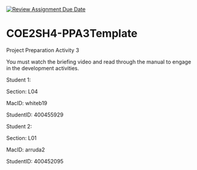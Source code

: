 [![Review Assignment Due Date](https://classroom.github.com/assets/deadline-readme-button-24ddc0f5d75046c5622901739e7c5dd533143b0c8e959d652212380cedb1ea36.svg)](https://classroom.github.com/a/gUachAgg)
# COE2SH4-PPA3Template
Project Preparation Activity 3

You must watch the briefing video and read through the manual to engage in the development activities.

Student 1:

Section: L04

MacID: whiteb19

StudentID: 400455929


Student 2:

Section: L01

MacID: arruda2

StudentID: 400452095
